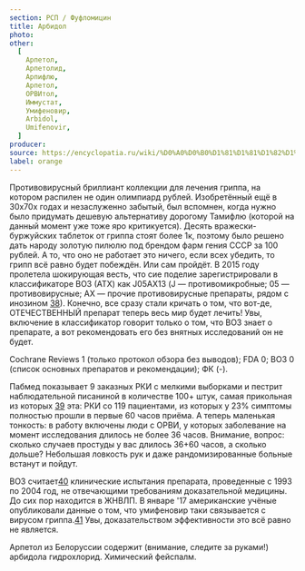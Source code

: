 ```yaml
---
section: РСП / Фуфломицин
title: Арбидол
photo:
other:
  [
    Арпетол,
    Арпетолид,
    Арпифлю,
    Арпетол,
    ОРВИтол,
    Иммустат,
    Умифеновир,
    Arbidol,
    Umifenovir,
  ]
producer:
source: https://encyclopatia.ru/wiki/%D0%A0%D0%B0%D1%81%D1%81%D1%82%D1%80%D0%B5%D0%BB%D1%8C%D0%BD%D1%8B%D0%B9_%D1%81%D0%BF%D0%B8%D1%81%D0%BE%D0%BA_%D0%BF%D1%80%D0%B5%D0%BF%D0%B0%D1%80%D0%B0%D1%82%D0%BE%D0%B2
label: orange
---
```


Противовирусный бриллиант коллекции для лечения гриппа, на котором распилен не один олимпиард рублей. Изобретённый ещё в 30х70х годах и незаслуженно забытый, был вспомнен, когда нужно было придумать дешевую альтернативу дорогому Тамифлю (которой на данный момент уже тоже яро критикуется). Десять вражески-буржуйских таблеток от гриппа стоят более 1к, поэтому было решено дать народу золотую пилюлю под брендом фарм гения СССР за 100 рублей. А то, что оно не работает это ничего, если всех убедить, то грипп всё равно будет побеждён. Или сам пройдёт. В 2015 году пролетела шокирующая весть, что сие поделие зарегистрировали в классификаторе ВОЗ (АТХ) как J05AХ13 (J — противомикробные; 05 — противовирусные; AX — прочие противовирусные препараты, рядом с инозином [38](http://www.gastroscan.ru/handbook/121/5399#j05)). Конечно, все сразу стали кричать о том, что вот-де, ОТЕЧЕСТВЕННЫЙ препарат теперь весь мир будет лечить! Увы, включение в классификатор говорит только о том, что ВОЗ знает о препарате, а вот рекомендовать его без внятных исследований он не будет.

Cochrane Reviews 1 (только протокол обзора без выводов); FDA 0; ВОЗ 0 (список основных препаратов и рекомендации); ФК (-).

Пабмед показывает 9 заказных РКИ с мелкими выборками и пестрит наблюдательной писаниной в количестве 100+ штук, самая прикольная из которых [39](http://www.ncbi.nlm.nih.gov/pubmed/25823275) эта: РКИ со 119 пациентами, из которых у 23% симптомы полностью прошли в первые 60 часов приёма. А теперь маленькая тонкость: в работу включены люди с ОРВИ, у которых заболевание на момент исследования длилось не более 36 часов. Внимание, вопрос: сколько случаев простуды у вас длилось 36+60 часов, а сколько дольше? Небольшая ловкость рук и даже рандомизированные больные встанут и пойдут.

ВОЗ считает[40](http://www.who.int/csr/resources/publications/swineflu/h1n1_guidelines_pharmaceutical_mngt_part2.pdf) клинические испытания препарата, проведенные с 1993 по 2004 год, не отвечающими требованиям доказательной медицины. До сих пор находится в ЖНВЛП. В январе '17 американские учёные опубликовали данные о том, что умифеновир таки связывается с вирусом гриппа.[41](http://www.pnas.org/content/early/2016/12/20/1617020114.abstract.html) Увы, доказательством эффективности это всё равно не является.

Арпетол из Белоруссии содержит (внимание, следите за руками!) арбидола гидрохлорид. Химический фейспалм.

